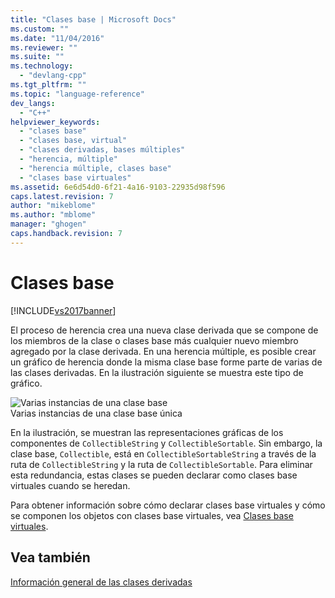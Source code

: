 ```yaml
---
title: "Clases base | Microsoft Docs"
ms.custom: ""
ms.date: "11/04/2016"
ms.reviewer: ""
ms.suite: ""
ms.technology: 
  - "devlang-cpp"
ms.tgt_pltfrm: ""
ms.topic: "language-reference"
dev_langs: 
  - "C++"
helpviewer_keywords: 
  - "clases base"
  - "clases base, virtual"
  - "clases derivadas, bases múltiples"
  - "herencia, múltiple"
  - "herencia múltiple, clases base"
  - "clases base virtuales"
ms.assetid: 6e6d54d0-6f21-4a16-9103-22935d98f596
caps.latest.revision: 7
author: "mikeblome"
ms.author: "mblome"
manager: "ghogen"
caps.handback.revision: 7
---
```

# Clases base
[!INCLUDE[vs2017banner](../assembler/inline/includes/vs2017banner.md)]

El proceso de herencia crea una nueva clase derivada que se compone de los miembros de la clase o clases base más cualquier nuevo miembro agregado por la clase derivada.  En una herencia múltiple, es posible crear un gráfico de herencia donde la misma clase base forme parte de varias de las clases derivadas.  En la ilustración siguiente se muestra este tipo de gráfico.  
  
 ![Varias instancias de una clase base](../cpp/media/vc38xn1.png "vc38XN1")  
Varias instancias de una clase base única  
  
 En la ilustración, se muestran las representaciones gráficas de los componentes de `CollectibleString` y `CollectibleSortable`.  Sin embargo, la clase base, `Collectible`, está en `CollectibleSortableString` a través de la ruta de `CollectibleString` y la ruta de `CollectibleSortable`.  Para eliminar esta redundancia, estas clases se pueden declarar como clases base virtuales cuando se heredan.  
  
 Para obtener información sobre cómo declarar clases base virtuales y cómo se componen los objetos con clases base virtuales, vea [Clases base virtuales](../misc/virtual-base-classes.md).  
  
## Vea también  
 [Información general de las clases derivadas](../misc/overview-of-derived-classes.md)